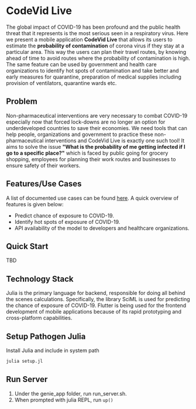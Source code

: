 # CodeVid Live

The global impact of COVID-19 has been profound and the public health threat that it represents is the most serious seen in a respiratory virus. Here we present a mobile application **CodeVid Live** that allows its users to estimate the **probability of contamination** of corona virus if they stay at a particular area. This way the users can plan their travel routes, by knowing ahead of time to avoid routes where the probability of contamination is high. The same feature can be used by government and health care organizations to identify hot spots of contamination and take better and early measures for quarantine, preparation of medical supplies including provision of ventilators, quarantine wards etc.

## Problem

Non-pharmaceutical interventions are very necessary to combat COVID-19 especially now that forced lock-downs are no longer an option for underdeveloped countries to save their economies. We need tools that can help people, organizations and government to practice these non-pharmaceutical interventions and CodeVid Live is exactly one such tool!
It aims to solve the issue **"What is the probability of me getting infected if I go to a specific place?"** which is faced by public going for grocery shopping, employees for planning their work routes and businesses to ensure safety of their workers.

## Features/Use Cases

A list of documented use cases can be found [here](https://github.com/MLH-Fellowship/CodeVidLive/issues/1). A quick overview of features is given below:

- Predict chance of exposure to COVID-19.
- Identify hot spots of exposure of COVID-19.
- API availability of the model to developers and healthcare organizations.

## Quick Start

TBD

## Technology Stack

Julia is the primary language for backend, responsible for doing all behind the scenes calculations. Specifically, the library SciML is used for predicting the chance of exposure of COVID-19.
Flutter is being used for the frontend development of mobile applications because of its rapid prototyping and cross-platform capabilities.

## Setup Pathogen Julia

Install Julia and include in system path

```bash
julia setup.jl
```

## Run Server

1. Under the genie_app folder, run run_server.sh.
2. When prompted with julia REPL, run `up()`
